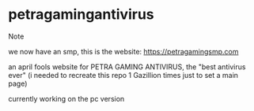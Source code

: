 # petragamingantivirus
> [!NOTE]
> we now have an smp, this is the website: https://petragamingsmp.com

an april fools website for PETRA GAMING ANTIVIRUS, the "best antivirus ever"
(i needed to recreate this repo 1 Gazillion times just to set a main page)

currently working on the pc version
